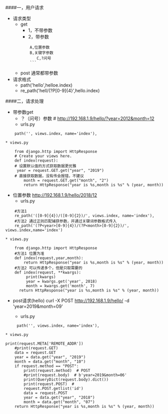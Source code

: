 ####一，用户请求
- 请求类型
	* get
	  - 1，不带参数
	  - 2，带参数
	  ```
	  	  A,位置参数
	  	  B,关键字参数
		     C,?问号
	  	  ```
	* post
	  通常都带参数
- 请求格式
	* path('hello',helloe.index)
	* re_path('hell/(?P<year>[0-9]{4}',hello.index)
	
####二，请求处理
- 带参数get
  -  ？（问号）参数 # http://192.168.1.9/hello/?year=2012&month=12
  	*  urls.py
```
    path('', views.index, name='index'),   
```

	* views.py
```
	from django.http import HttpResponse
	# Create your views here.
	def index(request):
    # 设置默认值的⽅式获取数据更优雅
   	 year = request.GET.get("year", "2019")
    # 直接获取数据，没有传会报错，不建议
    	month = request.GET.get("month", "2")
    	return HttpResponse("year is %s,month is %s" % (year, month))
```
  - 位置参数 http://192.168.1.9/hello/2018/12
  	*  urls.py
```	
	#方法1
	re_path('([0-9]{4})/([0-9]{2})/', views.index, name='index'),
	#方法2 通过正则匹配捕获参数，并通过关键词参数格式传入
    re_path('(?P<year>[0-9]{4})/(?P<month>[0-9]{2})/', views.index,name='index')
```

	* views.py
```
	from django.http import HttpResponse
	#方法1 位置为准
	def index(request,year,month):
   		return HttpResponse("year is %s,month is %s" % (year, month))
    #方法2 可以传递多个，但是只取需要的
	def index(request, **kwargs):
    	 print(kwargs)
    	 year = kwargs.get('year', 2018)
    	 month = kwargs.get('month', 7)
   	  return HttpResponse("year is %s,month is %s" % (year, month))
```
- post请求(hello)
   curl -X POST http://192.168.1.9/hello/ -d 'year=2019&month=09'

	*  urls.py  
```	
	 path('', views.index, name='index'),
```
	* views.py
```
print(request.META['REMOTE_ADDR'])
    #print(request.GET)
    data = request.GET
    year = data.get("year", "2019")
    month = data.get("month", "10")
    if request.method == "POST":
        print(request.method)  # POST
        #print(request.body)  # b'year=2019&month=06'
        print(QueryDict(request.body).dict())
        print(request.POST)  #
        request.POST.getlist('id')
        data = request.POST
        year = data.get("year", "2018")
        month = data.get("month", "07")
    return HttpResponse("year is %s,month is %s" % (year, month))
```